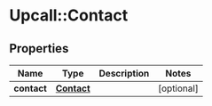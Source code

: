 # Upcall::Contact

## Properties
Name | Type | Description | Notes
------------ | ------------- | ------------- | -------------
**contact** | [**Contact**](Contact.md) |  | [optional] 


